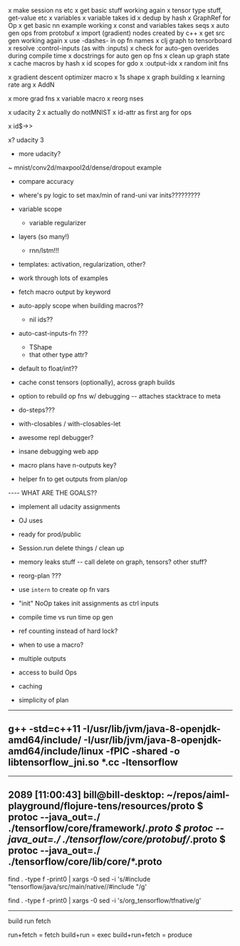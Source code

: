 x make session ns etc
x get basic stuff working again
x tensor type stuff, get-value etc
x variables
x variable takes id
x dedup by hash
x GraphRef for Op
x get basic nn example working
x const and variables takes seqs
x auto gen ops from protobuf
x import (gradient) nodes created by c++
x get src gen working again
x use -dashes- in op fn names
x clj graph to tensorboard
x resolve :control-inputs (as with :inputs)
x check for auto-gen overides during compile time
x docstrings for auto gen op fns
x clean up graph state
x cache macros by hash
x id scopes for gdo 
x :output-idx
x random init fns

x gradient descent optimizer macro
 x 1s shape
 x graph building
 x learning rate arg
 x AddN
 
x more grad fns
x variable macro
x reorg nses

x udacity 2
 x actually do notMNIST
x id-attr as first arg for ops

x id$->>

x? udacity 3

- more udacity?

~ mnist/conv2d/maxpool2d/dense/dropout example
 - compare accuracy
 - where's py logic to set max/min of rand-uni var inits?????????

- variable scope
  - variable regularizer

- layers (so many!)
  - rnn/lstm!!!

- templates: activation, regularization, other?

- work through lots of examples

- fetch macro output by keyword 
- auto-apply scope when building macros??
  - nil ids??

- auto-cast-inputs-fn ???
  - TShape
  - that other type attr?

- default to float/int??



- cache const tensors (optionally), across graph builds

- option to rebuild op fns w/ debugging
  -- attaches stacktrace to meta 

- do-steps???
- with-closables / with-closables-let

- awesome repl debugger?
- insane debugging web app

- macro plans have n-outputs key?

- helper fn to get outputs from plan/op

---- WHAT ARE THE GOALS??
 - implement all udacity assignments
 - OJ uses
 - ready for prod/public



- Session.run delete things / clean up
- memory leaks stuff -- call delete on graph, tensors? other stuff?

- reorg-plan ???
- use `intern` to create op fn vars





- "init" NoOp takes init assignments as ctrl inputs

- compile time vs run time op gen

- ref counting instead of hard lock?

- when to use a macro?
 - multiple outputs
 - access to build Ops
 - caching
 - simplicity of plan


-----
g++ -std=c++11 -I/usr/lib/jvm/java-8-openjdk-amd64/include/ -I/usr/lib/jvm/java-8-openjdk-amd64/include/linux -fPIC -shared  -o libtensorflow_jni.so *.cc -ltensorflow
-----


-----
2089 [11:00:43] bill@bill-desktop: ~/repos/aiml-playground/flojure-tens/resources/proto
$ protoc --java_out=./ ./tensorflow/core/framework/*.proto
$ protoc --java_out=./ ./tensorflow/core/protobuf/*.proto
$ protoc --java_out=./ ./tensorflow/core/lib/core/*.proto
-----


find . -type f -print0 | xargs -0 sed -i 's/#include "tensorflow\/java\/src\/main\/native\//#include "/g'

find . -type f -print0 | xargs -0 sed -i 's/org_tensorflow/tfnative/g'


----
build 
run
fetch

run+fetch = fetch
build+run = exec
build+run+fetch = produce

